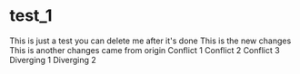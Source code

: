 # test_1

This is just a test you can delete me after it's done
This is the new changes
This is another changes came from origin
Conflict 1
Conflict 2
Conflict 3
Diverging 1
Diverging 2
